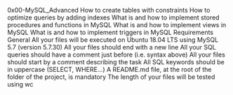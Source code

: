 0x00-MySQL_Advanced
How to create tables with constraints How to optimize queries by adding indexes What is and how to implement stored procedures and functions in MySQL What is and how to implement views in MySQL What is and how to implement triggers in MySQL Requirements General All your files will be executed on Ubuntu 18.04 LTS using MySQL 5.7 (version 5.7.30) All your files should end with a new line All your SQL queries should have a comment just before (i.e. syntax above) All your files should start by a comment describing the task All SQL keywords should be in uppercase (SELECT, WHERE…) A README.md file, at the root of the folder of the project, is mandatory The length of your files will be tested using wc

